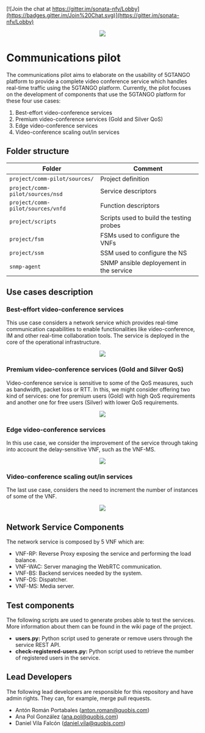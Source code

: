 [![Join the chat at https://gitter.im/sonata-nfv/Lobby](https://badges.gitter.im/Join%20Chat.svg)](https://gitter.im/sonata-nfv/Lobby)

<p align="center"><img src="https://github.com/sonata-nfv/tng-communications-pilot/wiki/images/sonata-5gtango-logo-500px.png" /></p>

# Communications pilot

The communications pilot aims to elaborate on the usability of 5GTANGO platform to provide a complete video conference service which handles real-time traffic using the 5GTANGO platform. Currently, the pilot focuses on the development of components that use the 5GTANGO platform for these four use cases:

1. Best-effort video-conference services
1. Premium video-conference services (Gold and Silver QoS)
1. Edge video-conference services
1. Video-conference scaling out/in services

## Folder structure

| Folder | Comment |
| --- | --- |
| `project/comm-pilot/sources/` | Project definition |
| `project/comm-pilot/sources/nsd` | Service descriptors |
| `project/comm-pilot/sources/vnfd` | Function descriptors |
| `project/scripts` | Scripts used to build the testing probes |
| `project/fsm` | FSMs used to configure the VNFs |
| `project/ssm` | SSM used to configure the NS |
| `snmp-agent` | SNMP ansible deployement in the service |

## Use cases description

### Best-effort video-conference services

This use case considers a network service which provides real-time communication capabilities to enable functionalities like video-conference, IM and other real-time collaboration tools. The service is deployed in the core of the operational infrastructure.

<p align="center"><img src="https://github.com/sonata-nfv/tng-communications-pilot/wiki/images/case1.png" /></p>

### Premium video-conference services (Gold and Silver QoS)

Video-conference service is sensitive to some of the QoS measures, such as bandwidth, packet loss or RTT. In this, we might consider offering two kind of services: one for premium users (Gold) with high QoS requirements and another one for free users (Silver) with lower QoS requirements. 

<p align="center"><img src="https://github.com/sonata-nfv/tng-communications-pilot/wiki/images/case2.png" /></p>

### Edge video-conference services

In this use case, we consider the improvement of the service through taking into account the delay-sensitive VNF, such as the VNF-MS.

<p align="center"><img src="https://github.com/sonata-nfv/tng-communications-pilot/wiki/images/case3.png" /></p>

### Video-conference scaling out/in services

The last use case, considers the need to increment the number of instances of some of the VNF.

<p align="center"><img src="https://github.com/sonata-nfv/tng-communications-pilot/wiki/images/case4.png" /></p>

## Network Service Components

The network service is composed by 5 VNF which are:

* VNF-RP: Reverse Proxy exposing the service and performing the load balance.
* VNF-WAC: Server managing the WebRTC communication.
* VNF-BS: Backend services needed by the system.
* VNF-DS: Dispatcher.
* VNF-MS: Media server.

## Test components 

The following scripts are used to generate probes able to test the services. More information about them can be found in the wiki page of the project. 
* **users.py:** Python script used to generate or remove users through the service REST API. 
* **check-registered-users.py:** Python script used to retrieve the number of registered users in the service.

## Lead Developers
The following lead developers are responsible for this repository and have admin rights. They can, for example, merge pull requests.

* Antón Román Portabales (anton.roman@quobis.com)
* Ana Pol González (ana.pol@quobis.com)
* Daniel Vila Falcón (daniel.vila@quobis.com)
